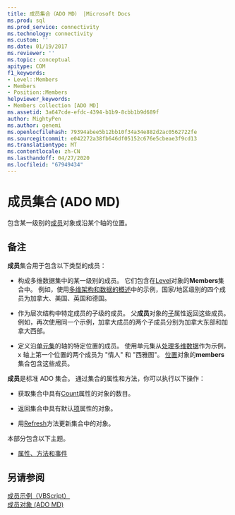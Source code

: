 ```yaml
---
title: 成员集合（ADO MD） |Microsoft Docs
ms.prod: sql
ms.prod_service: connectivity
ms.technology: connectivity
ms.custom: ''
ms.date: 01/19/2017
ms.reviewer: ''
ms.topic: conceptual
apitype: COM
f1_keywords:
- Level::Members
- Members
- Position::Members
helpviewer_keywords:
- Members collection [ADO MD]
ms.assetid: 3a647cde-efdc-4394-b1b9-8cbb1b9d689f
author: MightyPen
ms.author: genemi
ms.openlocfilehash: 79394abee5b12bb10f34a34e882d2ac0562722fe
ms.sourcegitcommit: e042272a38fb646df05152c676e5cbeae3f9cd13
ms.translationtype: MT
ms.contentlocale: zh-CN
ms.lasthandoff: 04/27/2020
ms.locfileid: "67949434"
---
```

# <a name="members-collection-ado-md"></a>成员集合 (ADO MD)
包含某一级别的[成员](../../../ado/reference/ado-md-api/member-object-ado-md.md)对象或沿某个轴的位置。  
  
## <a name="remarks"></a>备注  
 **成员**集合用于包含以下类型的成员：  
  
-   构成多维数据集中的某一级别的成员。 它们包含在[Level](../../../ado/reference/ado-md-api/level-object-ado-md.md)对象的**Members**集合中。 例如，使用[多维架构和数据的概述](../../../ado/guide/multidimensional/overview-of-multidimensional-schemas-and-data.md)中的示例，国家/地区级别的四个成员为加拿大、美国、英国和德国。  
  
-   作为层次结构中特定成员的子级的成员。 父**成员**对象的[子](../../../ado/reference/ado-md-api/children-property-ado-md.md)属性返回这些成员。 例如，再次使用同一个示例，加拿大成员的两个子成员分别为加拿大东部和加拿大西部。  
  
-   定义沿[单元集](../../../ado/reference/ado-md-api/cellset-object-ado-md.md)的轴的特定位置的成员。 使用单元集从[处理多维数据](../../../ado/guide/multidimensional/working-with-multidimensional-data.md)作为示例，x 轴上第一个位置的两个成员为 "情人" 和 "西雅图"。 [位置](../../../ado/reference/ado-md-api/position-object-ado-md.md)对象的**members**集合包含这些成员。  
  
 **成员**是标准 ADO 集合。 通过集合的属性和方法，你可以执行以下操作：  
  
-   获取集合中具有[Count](../../../ado/reference/ado-api/count-property-ado.md)属性的对象的数目。  
  
-   返回集合中具有默认[项](../../../ado/reference/ado-api/item-property-ado.md)属性的对象。  
  
-   用[Refresh](../../../ado/reference/ado-api/refresh-method-ado.md)方法更新集合中的对象。  
  
 本部分包含以下主题。  
  
-   [属性、方法和事件](../../../ado/reference/ado-md-api/members-collection-properties-methods-and-events.md)  
  
## <a name="see-also"></a>另请参阅  
 [成员示例（VBScript）](../../../ado/reference/ado-md-api/members-example-vbscript.md)   
 [成员对象 (ADO MD)](../../../ado/reference/ado-md-api/member-object-ado-md.md)
